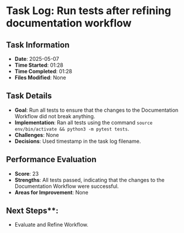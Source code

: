 # Task Log: Run tests after refining documentation workflow

## Task Information
- **Date**: 2025-05-07
- **Time Started**: 01:28
- **Time Completed**: 01:28
- **Files Modified**: None

## Task Details
- **Goal**: Run all tests to ensure that the changes to the Documentation Workflow did not break anything.
- **Implementation**: Ran all tests using the command `source env/bin/activate && python3 -m pytest tests`.
- **Challenges**: None
- **Decisions**: Used timestamp in the task log filename.

## Performance Evaluation
- **Score**: 23
- **Strengths**: All tests passed, indicating that the changes to the Documentation Workflow were successful.
- **Areas for Improvement**: None

## Next Steps**:
- Evaluate and Refine Workflow.
